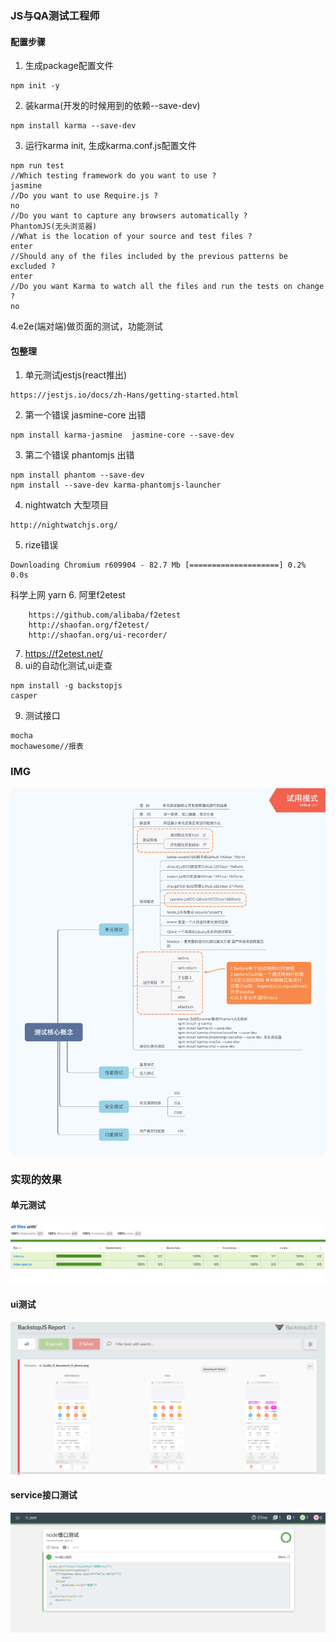 
### JS与QA测试工程师

#### 配置步骤
1. 生成package配置文件
```
npm init -y
```
2. 装karma(开发的时候用到的依赖--save-dev)
```
npm install karma --save-dev
```
3. 运行karma init, 生成karma.conf.js配置文件
```
npm run test
//Which testing framework do you want to use ?
jasmine
//Do you want to use Require.js ?
no
//Do you want to capture any browsers automatically ?
PhantomJS(无头浏览器)
//What is the location of your source and test files ?
enter
//Should any of the files included by the previous patterns be excluded ?
enter
//Do you want Karma to watch all the files and run the tests on change ?
no
```
4.e2e(端对端)做页面的测试，功能测试

#### 包整理
1. 单元测试jestjs(react推出)
```
https://jestjs.io/docs/zh-Hans/getting-started.html
```
2. 第一个错误 jasmine-core 出错
```
npm install karma-jasmine  jasmine-core --save-dev
```
3. 第二个错误 phantomjs 出错
```
npm install phantom --save-dev
npm install --save-dev karma-phantomjs-launcher
```
4. nightwatch 大型项目 
```
http://nightwatchjs.org/
```
5. rize错误
```
Downloading Chromium r609904 - 82.7 Mb [====================] 0.2% 0.0s
```
科学上网 yarn 
6. 阿里f2etest
```
    https://github.com/alibaba/f2etest
    http://shaofan.org/f2etest/
    http://shaofan.org/ui-recorder/
```
7. https://f2etest.net/
8. ui的自动化测试,ui走查
```
npm install -g backstopjs
casper
```
9. 测试接口
```
mocha
mochawesome//报表
```

### IMG 
![Image text](https://raw.githubusercontent.com/lirongrong/YiDeng-note-2/master/0108_qa/imgs.png)

### 实现的效果
#### 单元测试
![Image text](https://raw.githubusercontent.com/lirongrong/YiDeng-note-2/master/0108_qa/unit.png)
#### ui测试
![Image text](https://raw.githubusercontent.com/lirongrong/YiDeng-note-2/master/0108_qa/e2e.png)
#### service接口测试
![Image text](https://raw.githubusercontent.com/lirongrong/YiDeng-note-2/master/0108_qa/service.png)